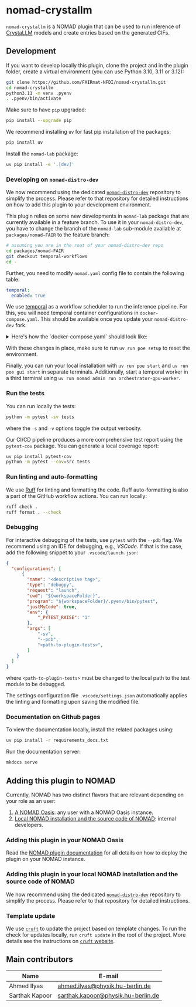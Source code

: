 # nomad-crystallm

`nomad-crystallm` is a NOMAD plugin that can be used to run inference of
[CrystaLLM](https://crystallm.com/) models and create entries based on the generated CIFs.



## Development

If you want to develop locally this plugin, clone the project and in the plugin folder, create a virtual environment (you can use Python 3.10, 3.11 or 3.12):
```sh
git clone https://github.com/FAIRmat-NFDI/nomad-crystallm.git
cd nomad-crystallm
python3.11 -m venv .pyenv
. .pyenv/bin/activate
```

Make sure to have `pip` upgraded:
```sh
pip install --upgrade pip
```

We recommend installing `uv` for fast pip installation of the packages:
```sh
pip install uv
```

Install the `nomad-lab` package:
```sh
uv pip install -e '.[dev]'
```
### Developing on `nomad-distro-dev`
We now recommend using the dedicated
[`nomad-distro-dev`](https://github.com/FAIRmat-NFDI/nomad-distro-dev)
repository to simplify the process. Please refer to that repository for
detailed instructions on how to add this plugin to your development environment.

This plugin relies on some new developments in `nomad-lab` package that are
currently available in a feature branch. To use it in your `nomad-distro-dev`,
you have to change the branch of the `nomad-lab` sub-module available at
`packages/nomad-FAIR` to the feature branch:
```sh
# assuming you are in the root of your nomad-distro-dev repo
cd packages/nomad-FAIR
git checkout temporal-workflows
cd -
```

Further, you need to modify `nomad.yaml` config file to contain the following
table:
```yaml
temporal:
  enabled: true
```

We use [temporal](https://temporal.io/) as a workflow scheduler to run the
inference pipeline. For this, you will need temporal container configurations
in `docker-compose.yaml`. This should be available once you update your
`nomad-distro-dev` fork.

<details>
<summary>Here's how the `docker-compose.yaml` should look like:</summary>

```yaml
  #
  # Copyright (c) 2018-2020 The NOMAD Authors.
  #
  # This file is part of NOMAD.
  # See https://nomad-lab.eu for further info.
  #
  # Licensed under the Apache License, Version 2.0 (the "License");
  # you may not use this file except in compliance with the License.
  # You may obtain a copy of the License at
  #
  #     http://www.apache.org/licenses/LICENSE-2.0
  #
  # Unless required by applicable law or agreed to in writing, software
  # distributed under the License is distributed on an "AS IS" BASIS,
  # WITHOUT WARRANTIES OR CONDITIONS OF ANY KIND, either express or implied.
  # See the License for the specific language governing permissions and
  # limitations under the License.
  #

  services:
    # broker for celery
    rabbitmq:
      restart: "no"
      image: rabbitmq:3.11.5
      container_name: nomad_rabbitmq
      environment:
        - RABBITMQ_ERLANG_COOKIE=SWQOKODSQALRPCLNMEQG
        - RABBITMQ_DEFAULT_USER=rabbitmq
        - RABBITMQ_DEFAULT_PASS=rabbitmq
        - RABBITMQ_DEFAULT_VHOST=/
      ports:
        - 5672:5672
      volumes:
        - nomad_rabbitmq:/var/lib/rabbitmq

    # the search engine
    elastic:
      restart: "no"
      image: docker.elastic.co/elasticsearch/elasticsearch:7.17.27
      container_name: nomad_elastic
      environment:
        - ES_JAVA_OPTS=-Xms512m -Xmx512m
        - cluster.routing.allocation.disk.threshold_enabled=true
        - cluster.routing.allocation.disk.watermark.flood_stage=1gb
        - cluster.routing.allocation.disk.watermark.low=4gb
        - cluster.routing.allocation.disk.watermark.high=2gb
        - discovery.type=single-node
        - xpack.security.enabled=false
      ports:
        - 9200:9200
      volumes:
        - nomad_elastic:/usr/share/elasticsearch/data

    # the user data db
    mongo:
      restart: "no"
      image: mongo:5.0.6
      container_name: nomad_mongo
      environment:
        - MONGO_DATA_DIR=/data/db
        - MONGO_LOG_DIR=/dev/null
      ports:
        - 27017:27017
      volumes:
        - nomad_mongo:/data/db
        - nomad_mongo_config:/data/configdb
      command: mongod
      # --logpath=/dev/null # --quiet

    temporal:
      container_name: nomad_temporal
      image: ghcr.io/fairmat-nfdi/temporal-dev-server:v1.3.0
      platform: linux/amd64
      volumes:
        - nomad_temporal:/data
      ports:
        - 7233:7233
        - 8080:8080
  volumes:
    nomad_mongo:
    nomad_mongo_config:
    nomad_elastic:
    nomad_rabbitmq:
    nomad_temporal:
```
</details>

With these changes in place, make sure to run `uv run poe setup` to reset
the environment.

Finally, you can run your local installation with `uv run poe start` and
`uv run poe gui start` in separate terminals. Additionally, start a temporal
worker in a third terminal using `uv run nomad admin run orchestrator-gpu-worker`.

### Run the tests

You can run locally the tests:
```sh
python -m pytest -sv tests
```

where the `-s` and `-v` options toggle the output verbosity.

Our CI/CD pipeline produces a more comprehensive test report using the `pytest-cov` package. You can generate a local coverage report:
```sh
uv pip install pytest-cov
python -m pytest --cov=src tests
```

### Run linting and auto-formatting

We use [Ruff](https://docs.astral.sh/ruff/) for linting and formatting the code. Ruff auto-formatting is also a part of the GitHub workflow actions. You can run locally:
```sh
ruff check .
ruff format . --check
```

### Debugging

For interactive debugging of the tests, use `pytest` with the `--pdb` flag. We recommend using an IDE for debugging, e.g., _VSCode_. If that is the case, add the following snippet to your `.vscode/launch.json`:
```json
{
  "configurations": [
      {
        "name": "<descriptive tag>",
        "type": "debugpy",
        "request": "launch",
        "cwd": "${workspaceFolder}",
        "program": "${workspaceFolder}/.pyenv/bin/pytest",
        "justMyCode": true,
        "env": {
            "_PYTEST_RAISE": "1"
        },
        "args": [
            "-sv",
            "--pdb",
            "<path-to-plugin-tests>",
        ]
    }
  ]
}
```

where `<path-to-plugin-tests>` must be changed to the local path to the test module to be debugged.

The settings configuration file `.vscode/settings.json` automatically applies the linting and formatting upon saving the modified file.

### Documentation on Github pages

To view the documentation locally, install the related packages using:
```sh
uv pip install -r requirements_docs.txt
```

Run the documentation server:
```sh
mkdocs serve
```

## Adding this plugin to NOMAD

Currently, NOMAD has two distinct flavors that are relevant depending on your role as an user:
1. [A NOMAD Oasis](#adding-this-plugin-in-your-nomad-oasis): any user with a NOMAD Oasis instance.
2. [Local NOMAD installation and the source code of NOMAD](#adding-this-plugin-in-your-local-nomad-installation-and-the-source-code-of-nomad): internal developers.

### Adding this plugin in your NOMAD Oasis

Read the [NOMAD plugin documentation](https://nomad-lab.eu/prod/v1/staging/docs/howto/oasis/plugins_install.html) for all details on how to deploy the plugin on your NOMAD instance.

### Adding this plugin in your local NOMAD installation and the source code of NOMAD

We now recommend using the dedicated [`nomad-distro-dev`](https://github.com/FAIRmat-NFDI/nomad-distro-dev) repository to simplify the process. Please refer to that repository for detailed instructions.

### Template update

We use [`cruft`](https://github.com/cruft/cruft) to update the project based on template changes. To run the check for updates locally, run `cruft update` in the root of the project. More details see the instructions on [`cruft` website](https://cruft.github.io/cruft/#updating-a-project).

## Main contributors
| Name | E-mail     |
|------|------------|
| Ahmed Ilyas | [ahmed.ilyas@physik.hu-berlin.de](mailto:ahmed.ilyas@physik.hu-berlin.de)
| Sarthak Kapoor | [sarthak.kapoor@physik.hu-berlin.de](mailto:sarthak.kapoor@physik.hu-berlin.de)
